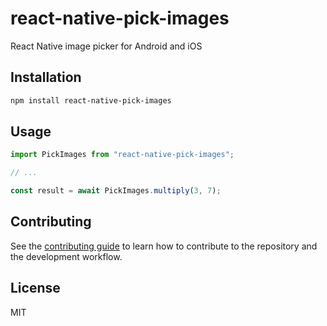 # react-native-pick-images

React Native image picker for Android and iOS

## Installation

```sh
npm install react-native-pick-images
```

## Usage

```js
import PickImages from "react-native-pick-images";

// ...

const result = await PickImages.multiply(3, 7);
```

## Contributing

See the [contributing guide](CONTRIBUTING.md) to learn how to contribute to the repository and the development workflow.

## License

MIT

